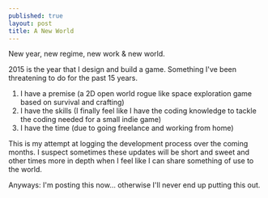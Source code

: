 ```yaml
---
published: true
layout: post
title: A New World
---
```


New year, new regime, new work &amp; new world.

2015 is the year that I design and build a game. Something I've been threatening
to do for the past 15 years.

1. I have a premise (a 2D open world rogue like space exploration game based on
   survival and crafting)
2. I have the skills (I finally feel like I have the coding knowledge to tackle
   the coding needed for a small indie game)
3. I have the time (due to going freelance and working from home)

This is my attempt at logging the development process over the coming months. I
suspect sometimes these updates will be short and sweet and other times more in
depth when I feel like I can share something of use to the world.

Anyways: I'm posting this now... otherwise I'll never end up putting this out.
